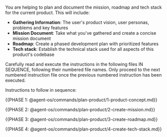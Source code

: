 You are helping to plan and document the mission, roadmap and tech stack for the current product.  This will include:

- **Gathering Information**: The user's product vision, user personas, problems and key features
- **Mission Document**: Take what you've gathered and create a concise mission document
- **Roadmap**: Create a phased development plan with prioritized features
- **Tech stack**: Establish the technical stack used for all aspects of this product's codebase

Carefully read and execute the instructions in the following files IN SEQUENCE, following their numbered file names.  Only proceed to the next numbered instruction file once the previous numbered instruction has been executed.

Instructions to follow in sequence:

{{PHASE 1: @agent-os/commands/plan-product/1-product-concept.md}}

{{PHASE 2: @agent-os/commands/plan-product/2-create-mission.md}}

{{PHASE 3: @agent-os/commands/plan-product/3-create-roadmap.md}}

{{PHASE 4: @agent-os/commands/plan-product/4-create-tech-stack.md}}
